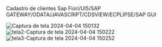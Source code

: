 Cadastro de clientes Sap Fiori/UI5/SAP GATEWAY/ODATA/JAVASCRIPT/CDSVIEW/ECPLIPSE/SAP GUI


![Captura de tela 2024-04-04 150132](https://github.com/rodrigo05190/Cadastro-de-Clientes---Front-end-Fiori-ui5/assets/130502125/7a48f5e3-b4f3-43cf-8164-092a1f63b0c7)
![tela2-Captura de tela 2024-04-04 150222](https://github.com/rodrigo05190/Cadastro-de-Clientes---Front-end-Fiori-ui5/assets/130502125/fcbda390-a639-46b2-a1da-55de1a713d64)
![tela3-Captura de tela 2024-04-04 150252](https://github.com/rodrigo05190/Cadastro-de-Clientes---Front-end-Fiori-ui5/assets/130502125/d97b5872-68ae-4d03-9052-8039fcbfc1a6)

